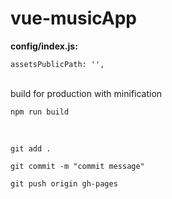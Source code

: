 # vue-musicApp

**config/index.js:**

`assetsPublicPath: '',`

</br>
build for production with minification

`npm run build`

</br>

```
git add .

git commit -m "commit message"

git push origin gh-pages
```
